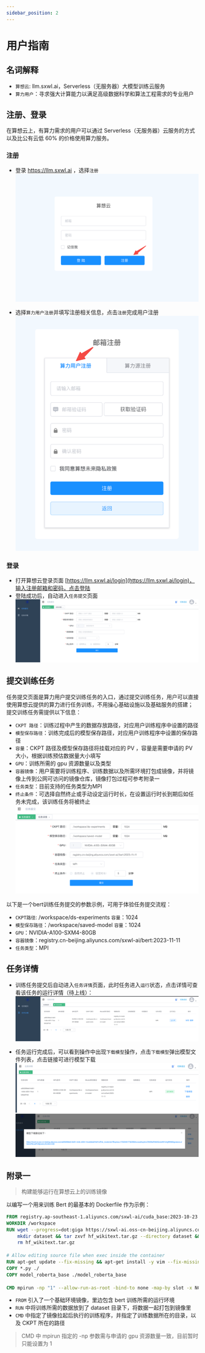 ```yaml
---
sidebar_position: 2
---
```


# 用户指南

## 名词解释
- `算想云`: llm.sxwl.ai，Serverless（无服务器）大模型训练云服务
- `算力用户`：寻求强大计算能力以满足高级数据科学和算法工程需求的专业用户

## 注册、登录
在算想云上，有算力需求的用户可以通过 Serverless（无服务器）云服务的方式以及比公有云低 60% 的价格使用算力服务。

### 注册
- 登录 https://llm.sxwl.ai ，选择`注册`
![注册算想云](../images/login.png)

- 选择`算力用户注册`并填写注册相关信息，点击`注册`完成用户注册
![注册算力用户](../images/cp-user-register.png)

### 登录
- 打开算想云登录页面 [https://llm.sxwl.ai/login](https://llm.sxwl.ai/login)，输入注册邮箱和密码，点击登陆
- 登陆成功后，自动进入`任务提交`页面
![任务提交](../images/task_submit.png)

## 提交训练任务
任务提交页面是算力用户提交训练任务的入口，通过提交训练任务，用户可以直接使用算想云提供的算力进行任务训练，不用操心基础设施以及基础服务的搭建；
提交训练任务需提供以下信息：
- `CKPT 路径`：训练过程中产生的数据存放路径，对应用户训练程序中设置的路径
- `模型保存路径`：训练完成后的模型保存路径，对应用户训练程序中设置的保存路径
- `容量`：CKPT 路径及模型保存路径将挂载对应的 PV ，容量是需要申请的 PV 大小，根据训练预估数据量大小填写
- `GPU`：训练所需的 gpu 资源数量以及类型
- `容器镜像`：用户需要将训练程序、训练数据以及所需环境打包成镜像，并将镜像上传到公网可访问的镜像仓库，镜像打包过程可参考附录一
- `任务类型`：目前支持的任务类型为MPI
- `终止条件`：可选择自然终止或手动设定运行时长，在设置运行时长到期后如任务未完成，该训练任务将被终止
![任务提交参数](../images/task_submit2.png)

以下是一个bert训练任务提交的参数示例，可用于体验任务提交流程：
- `CKPT路径`: /workspace/ds-experiments `容量`：1024
- `模型保存路径`：/workspace/saved-model `容量`：1024
- `GPU`：NVIDIA-A100-SXM4-80GB
- `容器镜像`：registry.cn-beijing.aliyuncs.com/sxwl-ai/bert:2023-11-11
- `任务类型`：MPI

## 任务详情
- 训练任务提交后自动进入`任务详情`页面，此时任务进入`运行`状态，点击详情可查看该任务的运行详情（待上线）：
![任务详情](../images/task_list.png)

- 任务运行完成后，可以看到操作中出现`下载模型`操作，点击`下载模型`弹出模型文件列表，点击链接可进行模型下载
![任务完成](../images/task_done.png)
![下载模型](../images/download_model.png)

## 附录一
> 构建能够运行在算想云上的训练镜像

以编写一个用来训练 Bert 的最基本的 Dockerfile 作为示例：
```dockerfile
FROM registry.ap-southeast-1.aliyuncs.com/sxwl-ai/cuda_base:2023-10-23
WORKDIR /workspace
RUN wget --progress=dot:giga https://sxwl-ai.oss-cn-beijing.aliyuncs.com/hf-datasets/hf_wikitext.tar.gz && \
    mkdir dataset && tar zxvf hf_wikitext.tar.gz --directory dataset && \
    rm hf_wikitext.tar.gz

# Allow editing source file when exec inside the container
RUN apt-get update --fix-missing && apt-get install -y vim --fix-missing
COPY *.py ./
COPY model_roberta_base ./model_roberta_base

CMD mpirun -np "1" --allow-run-as-root -bind-to none -map-by slot -x NCCL_DEBUG=INFO -x NCCL_P2P_DISABLE=1 -x LD_LIBRARY_PATH -x PATH -mca mpi_warn_on_fork "0" python3 train_bert_ds.py --checkpoint_dir ds-experiments --dataset_dir dataset/wikitext --num_iterations=1000
```

- `FROM` 引入了一个基础环境镜像，里边包含 bert 训练所需的运行环境
- `RUN` 中将训练所需的数据放到了 dataset 目录下，将数据一起打包到镜像里
- `CMD` 中指定了镜像拉起后执行的训练程序，并指定了训练数据所在的目录，以及 CKPT 所在的路径
> CMD 中 mpirun 指定的 -np 参数需与申请的 gpu 资源数量一致，目前暂时只能设置为 1

